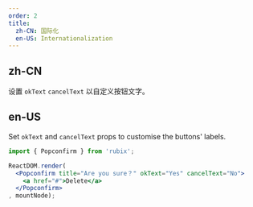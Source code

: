 ```yaml
---
order: 2
title:
  zh-CN: 国际化
  en-US: Internationalization
---
```


## zh-CN

设置 `okText` `cancelText` 以自定义按钮文字。

## en-US

Set `okText` and `cancelText` props to customise the buttons' labels.

````jsx
import { Popconfirm } from 'rubix';

ReactDOM.render(
  <Popconfirm title="Are you sure？" okText="Yes" cancelText="No">
    <a href="#">Delete</a>
  </Popconfirm>
, mountNode);
````
